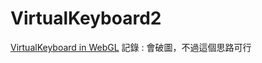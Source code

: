 # VirtualKeyboard2
[VirtualKeyboard in WebGL](https://g0983230881.github.io/VirtualKeyboard2/) 
記錄 : 會破圖，不過這個思路可行
